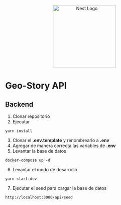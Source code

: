 <p align="center">
  <a href="http://nestjs.com/" target="blank"><img src="https://nestjs.com/img/logo-small.svg" width="200" alt="Nest Logo" /></a>
</p>

# Geo-Story API
## Backend
1. Clonar repositorio
2. Ejecutar
```
yarn install
```
3. Clonar el __.env.template__ y renombrearlo a __.env__
4. Agregar de manera correcta las variables de __.env__
5. Levantar la base de datos
```
docker-compose up -d
```
6. Levantar el modo de desarrollo
```
yarn start:dev
```
7. Ejecutar el seed para cargar la base de datos
```
http://localhost:3000/api/seed
```